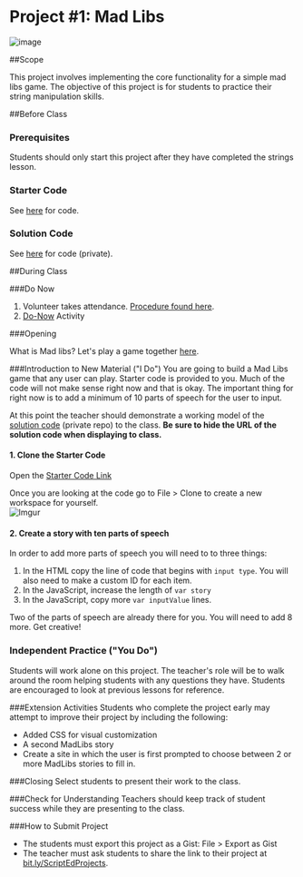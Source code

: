 # Project #1: Mad Libs

![image](http://i.imgur.com/7HUunNK.jpg)

##Scope

This project involves implementing the core functionality for a simple mad libs game. The objective of this project is for students to practice their string manipulation skills. 
 
##Before Class

### Prerequisites
Students should only start this project after they have completed the strings lesson.

### Starter Code

See [here](http://jsbin.com/luheqo/edit?html,js,output) for code. 

### Solution Code

See [here](https://github.com/ScriptEdcurriculum/solutions2015/blob/master/year1/6-javascript1_2/2-project-madlibs/) for code (private).

##During Class

###Do Now

1. Volunteer takes attendance. [Procedure found here](https://docs.google.com/document/d/19IIhqykr70vj7wnqyJYuQNTkd9GX56Xgl3omD42IcMk/edit).
2. [Do-Now](do_now.md) Activity

###Opening

What is Mad libs? Let's play a game together [here](http://www.madglibs.com/showglib.php?glibid=180).

###Introduction to New Material ("I Do")
You are going to build a Mad Libs game that any user can play. Starter code is provided to you. Much of the code will not make sense right now and that is okay. The important thing for right now is to add a minimum of 10 parts of speech for the user to input.

At this point the teacher should demonstrate a working model of the [solution code](https://github.com/ScriptEdcurriculum/solutions2015/blob/master/year1/6-javascript1_2/2-project-madlibs/) (private repo) to the class. **Be sure to hide the URL of the solution code when displaying to class.**
 
#### 1. Clone the Starter Code

Open the [Starter Code Link](http://jsbin.com/luheqo/edit?html,js,output)

Once you are looking at the code go to File > Clone to create a new workspace for yourself.  
![Imgur](http://i.imgur.com/Wt5iMBpm.png)

#### 2. Create a story with ten parts of speech

In order to add more parts of speech you will need to to three things:

1. In the HTML copy the line of code that begins with `input type`. You will also need to make a custom ID for each item.
2. In the JavaScript, increase the length of `var story`
3. In the JavaScript, copy more `var inputValue` lines.

Two of the parts of speech are already there for you. You will need to add 8 more. Get creative!


### Independent Practice ("You Do") 
Students will work alone on this project. The teacher's role will be to walk around the room helping students with any questions they have. Students are encouraged to look at previous lessons for reference.

###Extension Activities
Students who complete the project early may attempt to improve their project by including the following:  

* Added CSS for visual customization
* A second MadLibs story
* Create a site in which the user is first prompted to choose between 2 or more MadLibs stories to fill in.

###Closing
Select students to present their work to the class.

###Check for Understanding
Teachers should keep track of student success while they are presenting to the class.

###How to Submit Project
* The students must export this project as a Gist: File > Export as Gist
* The teacher must ask students to share the link to their project at [bit.ly/ScriptEdProjects](https://bit.ly/ScriptEdProjects).
